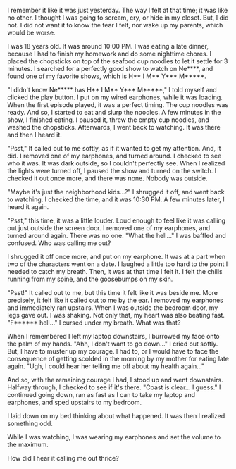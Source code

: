 I remember it like it was just yesterday. The way I felt at that time; it was like no other. I thought I was going to scream, cry, or hide in my closet. But, I did not. I did not want it to know the fear I felt, nor wake up my parents, which would be worse.

I was 18 years old. It was around 10:00 PM. I was eating a late dinner, because I had to finish my homework and do some nighttime chores. I placed the chopsticks on top of the seafood cup noodles to let it settle for 3 minutes. I searched for a perfectly good show to watch on Ne****, and found one of my favorite shows, which is H** I M** Y*** M*****.

"I didn't know Ne***** has H** I M** Y*** M*****," I told myself and clicked the play button. I put on my wired earphones, while it was loading. When the first episode played, it was a perfect timing. The cup noodles was ready. And so, I started to eat and slurp the noodles. A few minutes in the show, I finished eating. I paused it, threw the empty cup noodles, and washed the chopsticks. Afterwards, I went back to watching. It was there and then I heard it.

"Psst," It called out to me softly, as if it wanted to get my attention. And, it did. I removed one of my earphones, and turned around. I checked to see who it was. It was dark outside, so I couldn't perfectly see. When I realized the lights were turned off, I paused the show and turned on the switch. I checked it out once more, and there was none. Nobody was outside. 

"Maybe it's just the neighborhood kids...?" I shrugged it off, and went back to watching. I checked the time, and it was 10:30 PM. A few minutes later, I heard it again. 

"Psst," this time, it was a little louder. Loud enough to feel like it was calling out just outside the screen door. I removed one of my earphones, and turned around again. There was no one. "What the hell..." I was baffled and confused. Who was calling me out?

I shrugged it off once more, and put on my earphone. It was at a part when two of the characters went on a date. I laughed a little too hard to the point I needed to catch my breath. Then, it was at that time I felt it. I felt the chills running from my spine, and the goosebumps on my skin. 

"Psst!" It called out to me, but this time it felt like it was beside me. More precisely, it felt like it called out to me by the ear. I removed my earphones and immediately ran upstairs. When I was outside the bedroom door, my legs gave out. I was shaking. Not only that, my heart was also beating fast. "F****** hell..." I cursed under my breath. What was that? 

When I remembered I left my laptop downstairs, I burrowed my face onto the palm of my hands. "Ahh, I don't want to go down..." I cried out softly. But, I have to muster up my courage. I had to, or I would have to face the consequence of getting scolded in the morning by my mother for eating late again. "Ugh, I could hear her telling me off about my health again..."

And so, with the remaining courage I had, I stood up and went downstairs. Halfway through, I checked to see if it's there. "Coast is clear... I guess." I continued going down, ran as fast as I can to take my laptop and earphones, and sped upstairs to my bedroom. 

I laid down on my bed thinking about what happened. It was then I realized something odd. 

While I was watching, I was wearing my earphones and set the volume to the maximum.

How did I hear it calling me out thrice? 